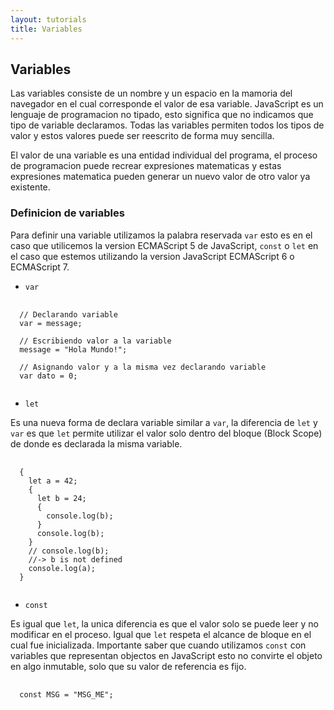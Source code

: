```yaml
---
layout: tutorials
title: Variables
---
```

<h2 class="tutorials-content__sub-title">Variables</h2>

<p class="tutorials-content__text">Las variables consiste de un nombre y un espacio en la mamoria del navegador en el cual corresponde el valor de esa variable. JavaScript es un lenguaje de programacion no tipado, esto significa que no indicamos que tipo de variable declaramos. Todas las variables permiten todos los tipos de valor y estos valores puede ser reescrito de forma muy sencilla.</p>

<p class="tutorials-content__text">El valor de una variable es una entidad individual del programa, el proceso de programacion puede recrear expresiones matematicas y estas expresiones matematica pueden generar un nuevo valor de otro valor ya existente.</p>

<h3 class="tutorials-content__sub-title">Definicion de variables</h3>

<p class="tutorials-content__text">Para definir una variable utilizamos la palabra reservada <code class="tutorials__code">var</code> esto es en el caso que utilicemos la version ECMAScript 5 de JavaScript, <code class="tutorials__code">const</code> o <code class="tutorials__code">let</code> en el caso que estemos utilizando la version JavaScript ECMAScript 6 o ECMAScript 7.</p>

<ul class="tutorials-content__list">
  <li class="tutorials-content__list-element" ><code class="tutorials__code">var</code></li>
</ul>

<pre>
  <code class="language-javascript">
  // Declarando variable
  var = message;

  // Escribiendo valor a la variable
  message = "Hola Mundo!";

  // Asignando valor y a la misma vez declarando variable
  var dato = 0;
  </code>
</pre>

<ul class="tutorials-content__list">
  <li class="tutorials-content__list-element" ><code class="tutorials__code">let</code></li>
</ul>

<p class="tutorials-content__text">Es una nueva forma de declara variable similar a <code class="tutorials__code">var</code>, la diferencia de <code class="tutorials__code">let</code> y <code class="tutorials__code">var</code> es que <code class="tutorials__code">let</code> permite utilizar el valor solo dentro del bloque (Block Scope) de donde es declarada la misma variable.</p>

<pre>
  <code class="language-javascript">
  {
    let a = 42;
    {
      let b = 24;
      {
        console.log(b);
      }
      console.log(b);
    }
    // console.log(b);
    //-> b is not defined
    console.log(a);
  }
  </code>
</pre>

<ul class="tutorials-content__list">
  <li class="tutorials-content__list-element" ><code class="tutorials__code">const</code></li>
</ul>

<p class="tutorials-content__text">Es igual que <code class="tutorials__code">let</code>, la unica diferencia es que el valor solo se puede leer y no modificar en el proceso. Igual que <code class="tutorials__code">let</code> respeta el alcance de bloque en el cual fue inicializada. Importante saber que cuando utilizamos <code class="tutorials__code">const</code> con variables que representan objectos en JavaScript esto no convirte el objeto en algo inmutable, solo que su valor de referencia es fijo.</p>

<pre>
  <code class="language-javascript">
  const MSG = "MSG_ME";
  </code>
</pre>
